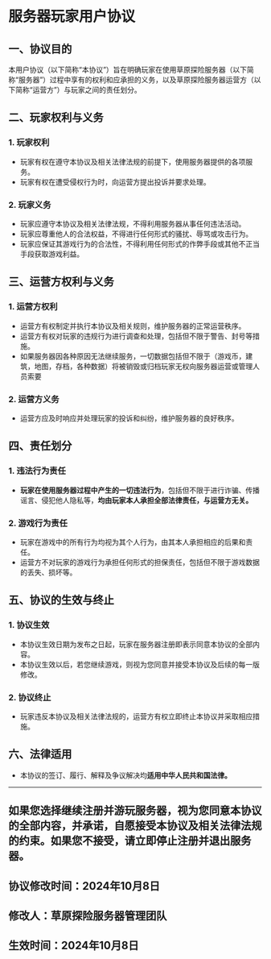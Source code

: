 # 服务器玩家用户协议

## 一、协议目的

本用户协议（以下简称“本协议”）旨在明确玩家在使用草原探险服务器（以下简称“服务器”）过程中享有的权利和应承担的义务，以及草原探险服务器运营方（以下简称“运营方”）与玩家之间的责任划分。

## 二、玩家权利与义务

### 1. 玩家权利

- 玩家有权在遵守本协议及相关法律法规的前提下，使用服务器提供的各项服务。
- 玩家有权在遭受侵权行为时，向运营方提出投诉并要求处理。

### 2. 玩家义务

- 玩家应遵守本协议及相关法律法规，不得利用服务器从事任何违法活动。
- 玩家应尊重他人的合法权益，不得进行任何形式的骚扰、辱骂或攻击行为。
- 玩家应保证其游戏行为的合法性，不得利用任何形式的作弊手段或其他不正当手段获取游戏利益。

## 三、运营方权利与义务

### 1. 运营方权利

- 运营方有权制定并执行本协议及相关规则，维护服务器的正常运营秩序。
- 运营方有权对玩家的违规行为进行调查和处理，包括但不限于警告、封号等措施。
- 如果服务器因各种原因无法继续服务，一切数据包括但不限于（游戏币，建筑，地图，存档，各种数据）将被销毁或归档玩家无权向服务器运营或管理人员索要

### 2. 运营方义务

- 运营方应及时响应并处理玩家的投诉和纠纷，维护服务器的良好秩序。

## 四、责任划分

### 1. 违法行为责任

- **玩家在使用服务器过程中产生的一切违法行为**，包括但不限于进行诈骗、传播谣言、侵犯他人隐私等，**均由玩家本人承担全部法律责任，与运营方无关。**


### 2. 游戏行为责任

- 玩家在游戏中的所有行为均视为其个人行为，由其本人承担相应的后果和责任。
- 运营方不对玩家的游戏行为承担任何形式的担保责任，包括但不限于游戏数据的丢失、损坏等。

## 五、协议的生效与终止

### 1. 协议生效

- 本协议生效日期为发布之日起，玩家在服务器注册即表示同意本协议的全部内容。
- 本协议生效以后，若您继续游戏，则视为您同意并接受本协议及后续的每一版修改。

### 2. 协议终止

- 玩家违反本协议及相关法律法规的，运营方有权立即终止本协议并采取相应措施。

## 六、法律适用

- 本协议的签订、履行、解释及争议解决均**适用中华人民共和国法律。**

---

## 如果您选择继续注册并游玩服务器，视为您同意本协议的全部内容，并承诺，自愿接受本协议及相关法律法规的约束。如果您不接受，请立即停止注册并退出服务器。

## 协议修改时间：2024年10月8日
## 修改人：草原探险服务器管理团队
## 生效时间：2024年10月8日
